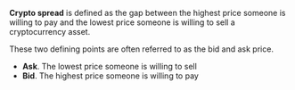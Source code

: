**Crypto spread** is defined as the gap between the highest price someone is willing to pay and the lowest price someone is willing to sell a cryptocurrency asset.

These two defining points are often referred to as the bid and ask price.

-   **Ask**. The lowest price someone is willing to sell
-   **Bid**. The highest price someone is willing to pay
